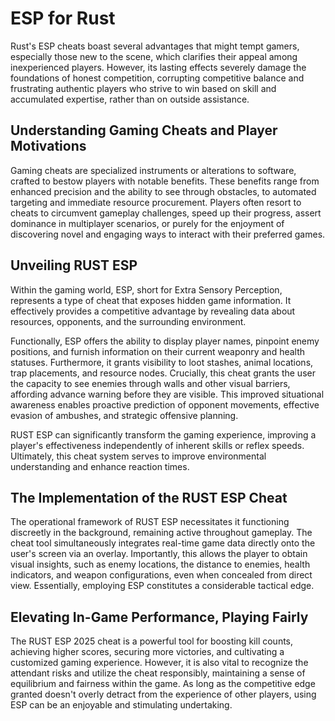 # ESP for Rust 
Rust's ESP cheats boast several advantages that might tempt gamers, especially those new to the scene, which clarifies their appeal among inexperienced players. However, its lasting effects severely damage the foundations of honest competition, corrupting competitive balance and frustrating authentic players who strive to win based on skill and accumulated expertise, rather than on outside assistance.


## Understanding Gaming Cheats and Player Motivations

Gaming cheats are specialized instruments or alterations to software, crafted to bestow players with notable benefits. These benefits range from enhanced precision and the ability to see through obstacles, to automated targeting and immediate resource procurement. Players often resort to cheats to circumvent gameplay challenges, speed up their progress, assert dominance in multiplayer scenarios, or purely for the enjoyment of discovering novel and engaging ways to interact with their preferred games.

## Unveiling RUST ESP

Within the gaming world, ESP, short for Extra Sensory Perception, represents a type of cheat that exposes hidden game information. It effectively provides a competitive advantage by revealing data about resources, opponents, and the surrounding environment.

Functionally, ESP offers the ability to display player names, pinpoint enemy positions, and furnish information on their current weaponry and health statuses. Furthermore, it grants visibility to loot stashes, animal locations, trap placements, and resource nodes. Crucially, this cheat grants the user the capacity to see enemies through walls and other visual barriers, affording advance warning before they are visible. This improved situational awareness enables proactive prediction of opponent movements, effective evasion of ambushes, and strategic offensive planning.

RUST ESP can significantly transform the gaming experience, improving a player's effectiveness independently of inherent skills or reflex speeds. Ultimately, this cheat system serves to improve environmental understanding and enhance reaction times.
## The Implementation of the RUST ESP Cheat

The operational framework of RUST ESP necessitates it functioning discreetly in the background, remaining active throughout gameplay. The cheat tool simultaneously integrates real-time game data directly onto the user's screen via an overlay. Importantly, this allows the player to obtain visual insights, such as enemy locations, the distance to enemies, health indicators, and weapon configurations, even when concealed from direct view. Essentially, employing ESP constitutes a considerable tactical edge.
## Elevating In-Game Performance, Playing Fairly

The RUST ESP 2025 cheat is a powerful tool for boosting kill counts, achieving higher scores, securing more victories, and cultivating a customized gaming experience. However, it is also vital to recognize the attendant risks and utilize the cheat responsibly, maintaining a sense of equilibrium and fairness within the game. As long as the competitive edge granted doesn't overly detract from the experience of other players, using ESP can be an enjoyable and stimulating undertaking.
